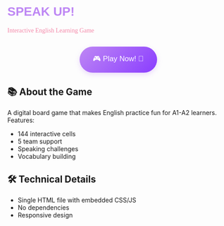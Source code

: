 # <span style="color: #be87f4; font-family: 'Fredoka One', sans-serif;">SPEAK UP!</span>
<span style="color: #f487a8; font-family: 'Chewy', cursive;">Interactive English Learning Game</span>

<div align="center" style="margin: 2em 0;">
  <a href="https://aspar0gus.github.io/Speak_Up_Game/" style="text-decoration: none;">
    <div style="
      background: linear-gradient(135deg, #be87f4, #8a3dff);
      color: white;
      padding: 15px 30px;
      font-family: 'Fredoka One', sans-serif;
      font-size: 1.2em;
      border-radius: 40px;
      box-shadow: 0 4px 12px rgba(190, 135, 244, 0.3);
      display: inline-block;
      transition: all 0.3s;
      cursor: pointer;
    " onmouseover="this.style.transform='translateY(-2px)'; this.style.boxShadow='0 6px 15px rgba(190, 135, 244, 0.4)'" 
    onmouseout="this.style.transform=''; this.style.boxShadow='0 4px 12px rgba(190, 135, 244, 0.3)'">
      🎮 Play Now! 🚀
    </div>
  </a>
</div>

## 📚 About the Game
A digital board game that makes English practice fun for A1-A2 learners. Features:
- 144 interactive cells
- 5 team support
- Speaking challenges
- Vocabulary building

## 🛠 Technical Details
- Single HTML file with embedded CSS/JS
- No dependencies
- Responsive design


</script>

